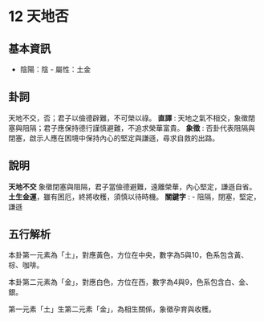 # 12 天地否

## 基本資訊
- 陰陽：陰 - 屬性：土金 
## 卦詞
天地不交，否；君子以儉德辟難，不可榮以祿。
 **直譯** : 天地之氣不相交，象徵閉塞與阻隔；君子應保持德行謹慎避難，不追求榮華富貴。
 **象徵** : 否卦代表阻隔與閉塞，啟示人應在困境中保持內心的堅定與謙遜，尋求自救的出路。
## 說明
**天地不交** 象徵閉塞與阻隔，君子當儉德避難，遠離榮華，內心堅定，謙遜自省。**土生金運**，雖有困厄，終將收穫，須慎以待時機。
**關鍵字** : - 阻隔，閉塞，堅定，謙遜
## 五行解析
本卦第一元素為「土」，對應黃色，方位在中央，數字為5與10，色系包含黃、棕、咖啡。

本卦第二元素為「金」，對應白色，方位在西，數字為4與9，色系包含白、金、銀。

第一元素「土」生第二元素「金」，為相生關係，象徵孕育與收穫。

